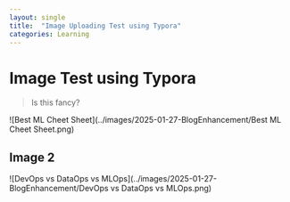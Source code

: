 ```yaml
---
layout: single
title:  "Image Uploading Test using Typora"
categories: Learning
---
```


# Image Test using Typora

> Is this fancy? 



![Best ML Cheet Sheet](../images/2025-01-27-BlogEnhancement/Best ML Cheet Sheet.png) 



## Image 2

![DevOps vs DataOps vs MLOps](../images/2025-01-27-BlogEnhancement/DevOps vs DataOps vs MLOps.png)